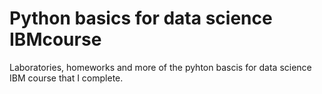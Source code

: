 # Python basics for data science IBMcourse
Laboratories, homeworks and more of the pyhton bascis for data science IBM course that I complete.
